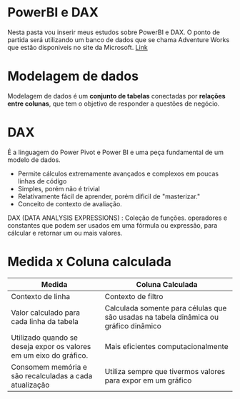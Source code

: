 # PowerBI e DAX
<p> Nesta pasta vou inserir meus estudos sobre PowerBI e DAX. O ponto de partida será utilizando um banco de dados que se chama Adventure Works que estão disponiveis
	no site da Microsoft. <a href="https://www.microsoft.com/en-us/download/details.aspx?id=49502">Link</a></p>


# Modelagem de dados

Modelagem de dados é um **conjunto de tabelas** conectadas por **relações entre colunas**, que tem o objetivo de responder a questões de negócio.

# DAX 

É a linguagem do Power Pivot e Power BI  e uma peça fundamental de um modelo de dados.

 - Permite cálculos extremamente avançados e complexos em poucas linhas de código
 - Simples, porém não é trivial
 - Relativamente fácil de aprender, porém dificil de "masterizar."
 - Conceito de contexto de avaliação.

DAX (DATA ANALYSIS EXPRESSIONS) : Coleção de funções. operadores e constantes que podem ser usados em uma fórmula ou expressão, para cálcular e retornar um ou mais valores.

# Medida x Coluna calculada
| Medida | Coluna Calculada |
|--|--|
|Contexto de linha  | Contexto de filtro |
|Valor calculado para cada linha da tabela  | Calculada somente para células que são usadas na tabela dinâmica ou gráfico dinâmico |
|Utilizado quando se deseja expor os valores em um eixo do gráfico.  | Mais eficientes computacionalmente |
|Consomem memória e são recalculadas a cada atualização | Utiliza sempre que tivermos valores para expor em um gráfico |